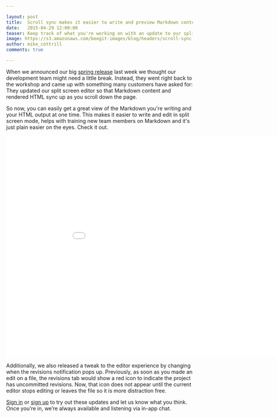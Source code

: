 ```yaml
---

layout: post
title:  Scroll sync makes it easier to write and preview Markdown content
date:   2015-04-29 12:00:00
teaser: Keep track of what you're working on with an update to our split screen editor that syncs Markdown content and rendered HTML as you scroll down the page. 
image: https://s3.amazonaws.com/beegit-images/blog/headers/scroll-sync.jpg
author: mike_cottrill
comments: true

---
```


When we announced our big [spring release](http://blog.beegit.com/new_features/2015/04/17/real-time-release/) last week we thought our development team might need a little break. Instead, they went right back to the workshop and came up with something many customers have asked for: They updated our split screen editor so that Markdown content and rendered HTML sync up as you scroll down the page. 

So now, you can easily get a great view of the Markdown you're writing and your HTML output at one time. This makes it easier to write and edit in split screen mode, helps with training new team members on Markdown and it's just plain easier on the eyes. Check it out. 

<iframe src="//fast.wistia.net/embed/iframe/g1knfl0fq9?videoFoam=true" allowtransparency="true" frameborder="0" scrolling="no" class="wistia_embed" name="wistia_embed" allowfullscreen mozallowfullscreen webkitallowfullscreen oallowfullscreen msallowfullscreen width="960" height="600"></iframe><script src="//fast.wistia.net/assets/external/E-v1.js"></script>

Additionally, we also released a tweak to the editor experience by changing when the revisions notification pops up. Previously, as soon as you made an edit on a file, the revisions tab would show a red icon to indicate the project has uncommitted revisions. Now, that icon does not appear until the current editor stops editing or leaves the file so it is more distraction free. 

[Sign in](https://beegit.com/login) or [sign up](https://beegit.com/signup) to try out these updates and let us know what you think. Once you’re in, we’re always available and listening via in-app chat.





